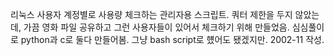 리눅스 사용자 계정별로 사용량 체크하는 관리자용 스크립트. 쿼터 제한을 두지 않았는데, 가끔 영화 파일 공유하고 그런 사용자들이 있어서 체크하기 위해 만들었음. 심심풀이로 python과 c로 둘다 만들어봄. 그냥 bash script로 헀어도 됐겠지만.
2002-11 작성.